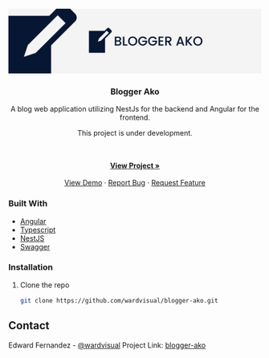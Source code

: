 <div id="top"></div>

<!-- PROJECT LOGO -->
<br />
<div align="center">
  <a href="https://github.com/wardvisual/blogger-ako">
    <img src="./screenshots/banner.jpg" alt="banner">
  </a>

  <h3 align="center">Blogger Ako</h3>

  <p align="center"> A blog web application utilizing NestJs for the backend and Angular for the frontend.</p> 
  <p>This project is under development.</p>
    <br />
    <br />
    <a href="https://github.com/wardvisual/blogger-ako"><strong>View Project »</strong></a>
    <br />    
    <br />
    <a href="https://github.com/wardvisual/blogger-ako">View Demo</a>
    ·
    <a href="https://github.com/wardvisual/blogger-ako/issues">Report Bug</a>
    ·
    <a href="https://github.com/wardvisual/blogger-ako/issues">Request Feature</a>
  
</div>

### Built With

- [Angular](https://angular.io/)
- [Typescript](https://www.typescriptlang.org/)
- [NestJS](https://nestjs.com/)
- [Swagger](https://swagger.io/)

<!-- INSTALLATION -->

### Installation

1. Clone the repo

   ```sh
   git clone https://github.com/wardvisual/blogger-ako.git
   ```

<!-- CONTACT -->

## Contact

Edward Fernandez - [@wardvisual](https://twitter.com/wardvisual)
Project Link: [blogger-ako](https://github.com/wardvisual/blogger-ako)
